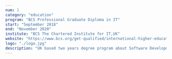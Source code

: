 ```yaml
---
num: 1
category: "education"
program: "BCS Professional Graduate Diploma in IT"
start: "September 2018"
end: "November 2020"
institute: "BCS The Chartered Institute for IT,UK"
website: "https://www.bcs.org/get-qualified/international-higher-education-qualifications-heq/bcs-professional-graduate-diploma-in-it/"
logo: "./logo.jpg"
description: "UK based two years degree program about Software Development and Web Technologies"
---
```

